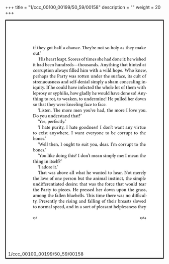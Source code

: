 +++
title = "1/ccc_00100_00199/50_59/00158"
description = ""
weight = 20
+++

<table style="border:2px solid black;max-width:800px;max-height:800px;" 
><tr><td>
<img class="center-fit-jpg"
src="/jpg_/out_jpg_1984__158.jpg">
1/ccc_00100_00199/50_59/00158
</img></td></tr></table>
